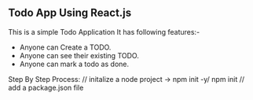## Todo App Using React.js

This is a simple Todo Application
It has following features:-
- Anyone can Create a TODO.
- Anyone can see their existing TODO.
- Anyone can mark a todo as done.

Step By Step Process:
// initalize a node project -> npm init -y/ npm init 
// add a package.json file